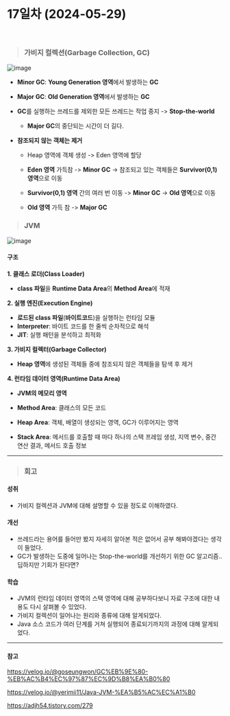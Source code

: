 # 17일차 (2024-05-29)

<br>

> ### 가비지 컬렉션(Garbage Collection, GC)

![image](https://github.com/terranking1/est_java/assets/92567159/64ec63ed-1538-4ffd-87db-9e57c3f0349c)

- **Minor GC**: **Young Generation 영역**에서 발생하는 **GC**
  
- **Major GC**: **Old Generation 영역**에서 발생하는 **GC**
  
- **GC**를 실행하는 쓰레드를 제외한 모든 쓰레드는 작업 중지 -> **Stop-the-world**
  
   - **Major GC**의 중단되는 시간이 더 길다.
   
- **참조되지 않는 객체는 제거**
  
   - Heap 영역에 객체 생성 -> Eden 영역에 할당
     
   - **Eden 영역** 가득참 -> **Minor GC** -> 참조되고 있는 객체들은 **Survivor(0,1) 영역**으로 이동
     
   - **Survivor(0,1) 영역** 간의 여러 번 이동 -> **Minor GC** -> **Old 영역**으로 이동
     
   - **Old 영역** 가득 참 -> **Major GC**
   

> ### JVM

![image](https://github.com/terranking1/est_java/assets/92567159/e6bde56d-621b-4c2f-8e6c-47951c00610c)

#### 구조
**1. 클래스 로더(Class Loader)**

   - **class 파일**을 **Runtime Data Area**의 **Method Area**에 적재
     
**2. 실행 엔진(Execution Engine)**

   - **로드된 class 파일**(**바이트코드**)을 실행하는 런타임 모듈
   - **Interpreter**: 바이트 코드를 한 줄씩 순차적으로 해석
   - **JIT**: 실행 패턴을 분석하고 최적화
     
**3. 가비지 컬렉터(Garbage Collector)**

   - **Heap 영역**에 생성된 객체들 중에 참조되지 않은 객체들을 탐색 후 제거

**4. 런타임 데이터 영역(Runtime Data Area)**

   - **JVM의 메모리 영역**
     
   - **Method Area**: 클래스의 모든 코드

   - **Heap Area**: 객체, 배열이 생성되는 영역, GC가 이루어지는 영역

   - **Stack Area**: 메서드를 호출할 때 마다 하나의 스택 프레임 생성, 지역 변수, 중간 연산 결과, 메서드 호출 정보

---

> ### 회고

#### 성취
- 가비지 컬렉션과 JVM에 대해 설명할 수 있을 정도로 이해하였다.

#### 개선
- 쓰레드라는 용어를 들어만 봤지 자세히 알아본 적은 없어서 공부 해봐야겠다는 생각이 들었다.
- GC가 발생하는 도중에 일어나는 Stop-the-world를 개선하기 위한 GC 알고리즘.. 딥하지만 기회가 된다면?
#### 학습
- JVM의 런타임 데이터 영역의 스택 영역에 대해 공부하다보니 자료 구조에 대한 내용도 다시 살펴볼 수 있었다.
- 가비지 컬렉션이 일어나는 원리와 종류에 대해 알게되었다.
- Java 소스 코드가 여러 단계를 거쳐 실행되어 종료되기까지의 과정에 대해 알게되었다.

---

#### 참고

https://velog.io/@goseungwon/GC%EB%9E%80-%EB%AC%B4%EC%97%87%EC%9D%B8%EA%B0%80

https://velog.io/@yerimii11/Java-JVM-%EA%B5%AC%EC%A1%B0

https://adjh54.tistory.com/279
